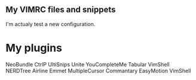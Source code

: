 My VIMRC files and snippets
--------------------------

I'm actualy test a new configuration.

My plugins
==========

NeoBundle
CtrlP
UltiSnips
Unite
YouCompleteMe
Tabular
VimShell
NERDTree
Airline
Emmet
MultipleCursor
Commantary
EasyMotion
VimShell
